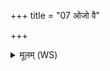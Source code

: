 +++
title = "07 ओजो वै"

+++
<details><summary>मूलम् (WS)</summary>

ओजो वै नामैता आपो यन्मधु तासामिन्द्रो ऽधिपतिः ।  
यो वा एता ओज आपो वेदेन्द्रमधिपतिम् ।  
ओजस्वी वीर्यावानिन्द्रियावी भवति प्र राजसभायां मधुपर्कमाप्नोत्यधिपतिर्भवति स्वानां चान्येषां च य एवं वेद ॥ ७ ॥
</details>